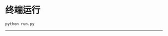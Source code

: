 # 终端运行

```shell
python run.py
```
**********************************************************************************************************************************************************************************************************************************************************************************************************************************************************************************************************************************************************************************************************************************************************************************************************************************************************************************************************************************************************************************************************************************************************************************************